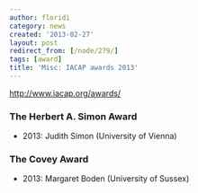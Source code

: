 ```yaml
---
author: floridi
category: news
created: '2013-02-27'
layout: post
redirect_from: [/node/279/]
tags: [award]
title: 'Misc: IACAP awards 2013'
---
```

http://www.iacap.org/awards/

### The Herbert A. Simon Award

  * 2013: Judith Simon (University of Vienna)

### The Covey Award

  * 2013: Margaret Boden (University of Sussex)

